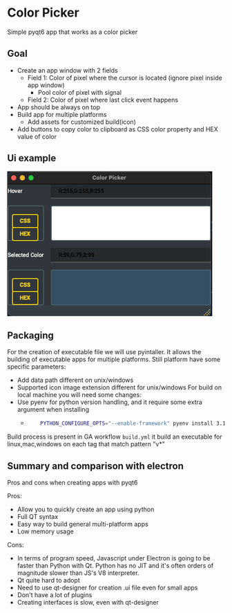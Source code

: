 # Color Picker

Simple pyqt6 app that works as a color picker

## Goal

- Create an app window with 2 fields
  - Field 1: Color of pixel where the cursor is located (ignore pixel inside app window)
    - Pool color of pixel with signal
  - Field 2: Color of pixel where last click event happens
- App should be always on top
- Build app for multiple platforms
  - Add assets for customized build(icon)
- Add buttons to copy color to clipboard as CSS color property and HEX value of color

## Ui example

![ui](assets/ui.png)

## Packaging

For the creation of executable file we will use pyintaller. It allows the building of executable apps for multiple platforms.
Still platform have some specific parameters:

- Add data path different on unix/windows
- Supported icon image extension different for unix/windows
  For build on local machine you will need some changes:
- Use pyenv for python version handling, and it require some extra argument when installing
  - ```bash
        PYTHON_CONFIGURE_OPTS="--enable-framework" pyenv install 3.11.0
    ```

Build process is present in GA workflow `build.yml`
it build an executable for linux,mac,windows on each tag that match pattern "v\*"

## Summary and comparison with electron

Pros and cons when creating apps with pyqt6

Pros:

- Allow you to quickly create an app using python
- Full QT syntax
- Easy way to build general multi-platform apps
- Low memory usage

Cons:

- In terms of program speed, Javascript under Electron is going to be faster than Python with Qt. Python has no JIT and it's often orders of magnitude slower than JS's V8 interpreter.
- Qt quite hard to adopt
- Need to use qt-designer for creation .ui file even for small apps
- Don't have a lot of plugins
- Creating interfaces is slow, even with qt-designer
